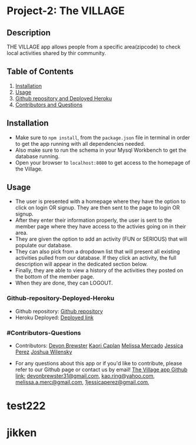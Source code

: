 # Project-2: The VILLAGE

## Description

THE VILLAGE app allows people from a specific area(zipcode) to check local activities shared by thir community.

## Table of Contents

1. [Installation](#Installation)
2. [Usage](#Usage)
3. [Github repository and Deployed Heroku](#Github-repository-Deployed-Heroku)
4. [Contributors and Questions](#Contributors-Questions)

## Installation

- Make sure to `npm install`, from the `package.json` file in terminal in order to get the app running with all dependencies needed.
- Also make sure to run the schema in your Mysql Workbench to get the database running.
- Open your browser to `localhost:8080` to get access to the homepage of the Village.

## Usage

- The user is presented with a homepage where they have the option to click on login OR signup. They are then sent to the page to login OR signup.
- After they enter their information properly, the user is sent to the member page where they have access to the activies going on in their area.
- They are given the option to add an activity (FUN or SERIOUS) that will populate our database.
- They can also pick from a dropdown list that will present all existing activities pulled from our database. If they click an activity, the full description will appear in the dedicated section below.
- Finally, they are able to view a history of the activities they posted on the bottom of the member page.
- When they are done, they can LOGOUT.

### Github-repository-Deployed-Heroku

- Github repository:
  [Github repository](https://github.com/kao-ring/Project-2.git)
- Heroku Deployed:
  [Deployed link](https://limitless-refuge-18664.herokuapp.com/)

### #Contributors-Questions

- Contributors:
  [Devon Brewster]()
  [Kaori Caplan]()
  [Melissa Mercado]()
  [Jessica Perez]()
  [Joshua Wilensky]()

- For any questions about this app or if you'd like to contribute, please refer to our Github page or contact us by email!
  [The Village app Github link:](https://github.com/JessicaPerez1)
  devonbrewster31@gmail.com, kao.ring@yahoo.com, melissa.a.merc@gmail.com, 1jessicaperez@gmail.com,
# test222
# jikken
